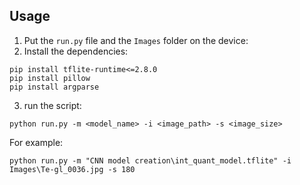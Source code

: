 ## Usage

1. Put the `run.py` file and the `Images` folder on the device:
2. Install the dependencies:
```shell
pip install tflite-runtime<=2.8.0
pip install pillow
pip install argparse
```
3. run the script:

```shell
python run.py -m <model_name> -i <image_path> -s <image_size>
```
For example:
```shell
python run.py -m "CNN model creation\int_quant_model.tflite" -i Images\Te-gl_0036.jpg -s 180
